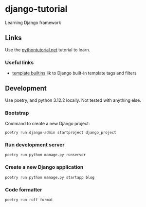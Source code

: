 # django-tutorial
Learning Django framework

## Links

Use the [pythontutorial.net](https://www.pythontutorial.net/django-tutorial/getting-started-with-django/) tutorial to learn.

### Useful links

- [template builtins](https://docs.djangoproject.com/en/4.2/ref/templates/builtins/) lik to Django built-in template tags and filters

## Development

Use poetry, and python 3.12.2 locally. Not tested with anything else.

### Bootstrap

Command to create a new Django project:

```shell
poetry run django-admin startproject django_project
```

### Run development server

```shell
poetry run python manage.py runserver
```

### Create a new Django application

```shell
poetry run python manage.py startapp blog
```

### Code formatter

```shell
poetry run ruff format
```
